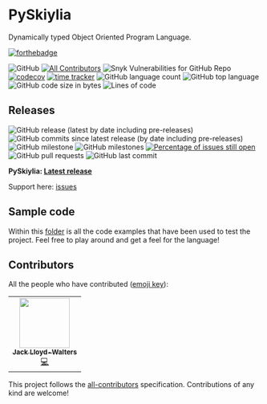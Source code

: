 # PySkiylia
Dynamically typed Object Oriented Program Language.

[![forthebadge](https://forthebadge.com/images/badges/made-with-python.svg)](https://forthebadge.com)

![GitHub](https://img.shields.io/github/license/SK1Y101/PySkiylia)
[![All Contributors](https://img.shields.io/badge/all_contributors-1-orange.svg?style=flat)](#contributors-)
![Snyk Vulnerabilities for GitHub Repo](https://img.shields.io/snyk/vulnerabilities/github/SK1Y101/PySkiylia)
[![codecov](https://codecov.io/gh/SK1Y101/PySkiylia/branch/main/graph/badge.svg?token=DRJ67ZQA7M)](https://codecov.io/gh/SK1Y101/PySkiylia)
[![time tracker](https://wakatime.com/badge/github/SK1Y101/PySkiylia.svg?style=flat-square)](https://wakatime.com/badge/github/SK1Y101/PySkiylia)
![GitHub language count](https://img.shields.io/github/languages/count/SK1Y101/PySkiylia)
![GitHub top language](https://img.shields.io/github/languages/top/SK1Y101/PySkiylia)
![GitHub code size in bytes](https://img.shields.io/github/languages/code-size/SK1Y101/PySkiylia)
![Lines of code](https://img.shields.io/tokei/lines/github.com/SK1Y101/PySkiylia)

## Releases

![GitHub release (latest by date including pre-releases)](https://img.shields.io/github/v/release/SK1Y101/PySkiylia?include_prereleases)
![GitHub commits since latest release (by date including pre-releases)](https://img.shields.io/github/commits-since/SK1Y101/PySkiylia/latest/develop?include_prereleases)
![GitHub milestone](https://img.shields.io/github/milestones/progress/SK1Y101/PySkiylia/1)
![GitHub milestones](https://img.shields.io/github/milestones/open/SK1Y101/PySkiylia)
[![Percentage of issues still open](http://isitmaintained.com/badge/open/SK1Y101/PySkiylia.svg)](http://isitmaintained.com/project/SK1Y101/PySkiylia "Percentage of issues still open")
![GitHub pull requests](https://img.shields.io/github/issues-pr-raw/SK1Y101/PySkiylia)
![GitHub last commit](https://img.shields.io/github/last-commit/SK1Y101/PySkiylia)

**PySkiylia: [Latest release]**

Support here: [issues]

## Sample code

Within this [folder] is all the code examples that have been used to test the project. Feel free to play around and get a feel for the language!

## Contributors

All the people who have contributed ([emoji key](https://allcontributors.org/docs/en/emoji-key)):
<!-- ALL-CONTRIBUTORS-LIST:START - Do not remove or modify this section -->
<!-- prettier-ignore-start -->
<!-- markdownlint-disable -->
<table>
  <tr>
    <td align="center"><a href="https://github.com/SK1Y101"><img src="https://avatars.githubusercontent.com/u/8695579?v=4?s=100" width="100px;" alt=""/><br /><sub><b>Jack Lloyd-Walters</b></sub></a><br /><a href="https://github.com/SK1Y101/PySkiylia/commits?author=SK1Y101" title="Code">💻</a></td>
  </tr>
</table>

<!-- markdownlint-restore -->
<!-- prettier-ignore-end -->

<!-- ALL-CONTRIBUTORS-LIST:END -->

This project follows the [all-contributors](https://allcontributors.org) specification.
Contributions of any kind are welcome!

[Latest release]: https://github.com/SK1Y101/PySkiylia/releases
[issues]: https://github.com/SK1Y101/PySkiylia/issues
[folder]: https://github.com/SK1Y101/PySkiylia/tree/main/ExampleCode
